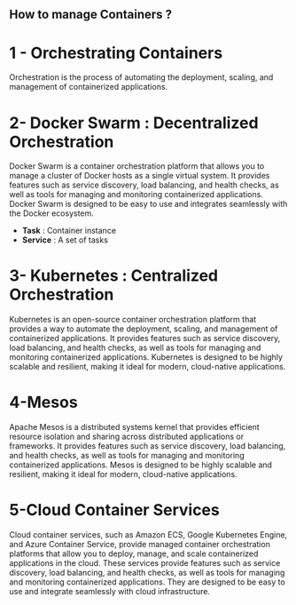 ## How to manage Containers ?

# 1 - Orchestrating Containers

Orchestration is the process of automating the deployment, scaling, and management of containerized applications. 

# 2- Docker Swarm : Decentralized Orchestration

Docker Swarm is a container orchestration platform that allows you to manage a cluster of Docker hosts as a single virtual system. It provides features such as service discovery, load balancing, and health checks, as well as tools for managing and monitoring containerized applications. Docker Swarm is designed to be easy to use and integrates seamlessly with the Docker ecosystem.

- **Task** : Container instance
- **Service** : A set of tasks 

# 3- Kubernetes : Centralized Orchestration

Kubernetes is an open-source container orchestration platform that provides a way to automate the deployment, scaling, and management of containerized applications. It provides features such as service discovery, load balancing, and health checks, as well as tools for managing and monitoring containerized applications. Kubernetes is designed to be highly scalable and resilient, making it ideal for modern, cloud-native applications.

# 4-Mesos

Apache Mesos is a distributed systems kernel that provides efficient resource isolation and sharing across distributed applications or frameworks. It provides features such as service discovery, load balancing, and health checks, as well as tools for managing and monitoring containerized applications. Mesos is designed to be highly scalable and resilient, making it ideal for modern, cloud-native applications.

# 5-Cloud Container Services

Cloud container services, such as Amazon ECS, Google Kubernetes Engine, and Azure Container Service, provide managed container orchestration platforms that allow you to deploy, manage, and scale containerized applications in the cloud. These services provide features such as service discovery, load balancing, and health checks, as well as tools for managing and monitoring containerized applications. They are designed to be easy to use and integrate seamlessly with cloud infrastructure.

